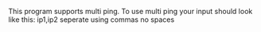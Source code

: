 This program supports multi ping.
To use multi ping your input should look like this: ip1,ip2
seperate using commas no spaces
